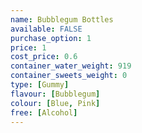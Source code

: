 ```yaml
---
name: Bubblegum Bottles
available: FALSE
purchase_option: 1
price: 1
cost_price: 0.6
container_water_weight: 919
container_sweets_weight: 0
type: [Gummy]
flavour: [Bubblegum]
colour: [Blue, Pink]
free: [Alcohol]
---
```

